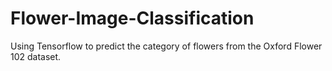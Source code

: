 # Flower-Image-Classification
Using Tensorflow to predict the category of flowers from the Oxford Flower 102 dataset.
